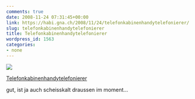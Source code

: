 ```yaml
---
comments: true
date: 2008-11-24 07:31:45+00:00
link: https://habi.gna.ch/2008/11/24/telefonkabinenhandytelefonierer/
slug: telefonkabinenhandytelefonierer
title: Telefonkabinenhandytelefonierer
wordpress_id: 1563
categories:
- none
---
```



 [![](https://static.flickr.com/3157/3053992904_919025f59d_m.jpg)](https://www.flickr.com/photos/habi/3053992904/)
   

 
  [Telefonkabinenhandytelefonierer](https://www.flickr.com/photos/habi/3053992904/)
    

 



gut, ist ja auch scheisskalt draussen im moment...
  

